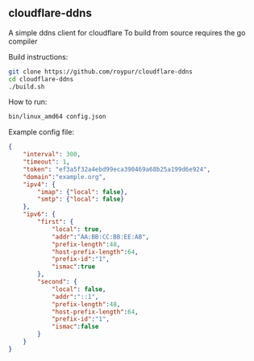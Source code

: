 ## cloudflare-ddns

A simple ddns client for cloudflare
To build from source requires the go compiler

Build instructions:

```bash
git clone https://github.com/roypur/cloudflare-ddns
cd cloudflare-ddns
./build.sh
```

How to run:

```bash
bin/linux_amd64 config.json
```

Example config file:

```json
{
    "interval": 300,
    "timeout": 1,
    "token": "ef3a5f32a4ebd99eca390469a68b25a199d6e924",
    "domain":"example.org",
    "ipv4": {
        "imap": {"local": false},
        "smtp": {"local": false}
    },
    "ipv6": {
        "first": {
            "local": true,
            "addr":"AA:BB:CC:BB:EE:AB",
            "prefix-length":48,
            "host-prefix-length":64,
            "prefix-id":"1",
            "ismac":true
        },
        "second": {
            "local": false,
            "addr":"::1",
            "prefix-length":48,
            "host-prefix-length":64,
            "prefix-id":"1",
            "ismac":false
        }
    }
}
```
